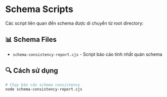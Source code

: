 # Schema Scripts

Các script liên quan đến schema được di chuyển từ root directory:

## 📊 Schema Files
- `schema-consistency-report.cjs` - Script báo cáo tính nhất quán schema

## 🔍 Cách sử dụng
```bash
# Chạy báo cáo schema consistency
node schema-consistency-report.cjs
```
